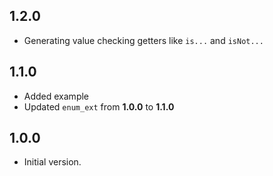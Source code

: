 ## 1.2.0

- Generating value checking getters like `is...` and `isNot...`
## 1.1.0

- Added example
- Updated `enum_ext` from **1.0.0** to **1.1.0**
## 1.0.0

- Initial version.
